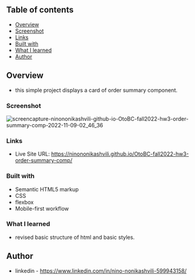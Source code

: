 ## Table of contents

  - [Overview](#overview)
  - [Screenshot](#screenshot)
  - [Links](#links)
  - [Built with](#built-with)
  - [What I learned](#what-i-learned)
  - [Author](#author)


## Overview
- this simple project displays a card of order summary component.

### Screenshot

![screencapture-ninononikashvili-github-io-OtoBC-fall2022-hw3-order-summary-comp-2022-11-09-02_46_36](https://user-images.githubusercontent.com/61002720/200692959-fa18afd8-0bd7-43c2-bc2a-127a87e49b04.png)


### Links

- Live Site URL: https://ninononikashvili.github.io/OtoBC-fall2022-hw3-order-summary-comp/


### Built with

- Semantic HTML5 markup
- CSS 
- flexbox
- Mobile-first workflow

### What I learned

- revised basic structure of html and basic styles.


## Author

- linkedin - https://www.linkedin.com/in/nino-nonikashvili-599943158/
